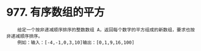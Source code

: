 # 977. 有序数组的平方
        给定一个按非递减顺序排序的整数数组 A，返回每个数字的平方组成的新数组，要求也按非递减顺序排序。
        例如：输入：[-4,-1,0,3,10]输出：[0,1,9,16,100]